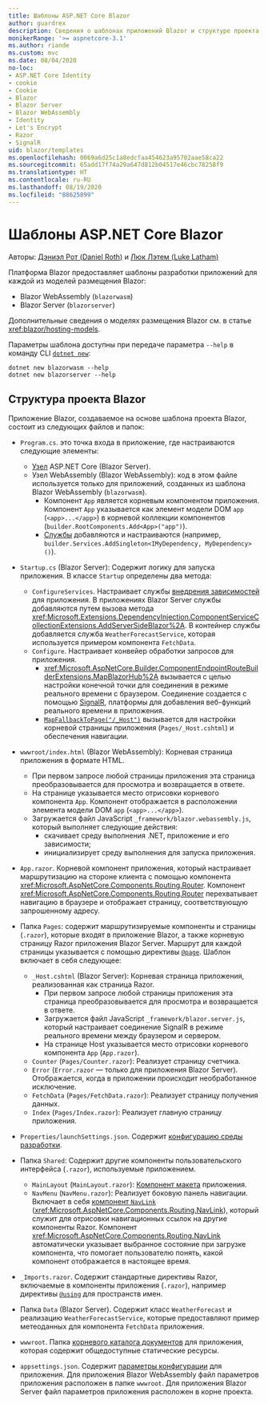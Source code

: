 ```yaml
---
title: Шаблоны ASP.NET Core Blazor
author: guardrex
description: Сведения о шаблонах приложений Blazor и структуре проекта Blazor в ASP.NET Core.
monikerRange: '>= aspnetcore-3.1'
ms.author: riande
ms.custom: mvc
ms.date: 08/04/2020
no-loc:
- ASP.NET Core Identity
- cookie
- Cookie
- Blazor
- Blazor Server
- Blazor WebAssembly
- Identity
- Let's Encrypt
- Razor
- SignalR
uid: blazor/templates
ms.openlocfilehash: 0069a6d25c1a8edcfaa454623a95702aae58ca22
ms.sourcegitcommit: 65add17f74a29a647d812b04517e46cbc78258f9
ms.translationtype: HT
ms.contentlocale: ru-RU
ms.lasthandoff: 08/19/2020
ms.locfileid: "88625899"
---
```

# <a name="aspnet-core-no-locblazor-templates"></a>Шаблоны ASP.NET Core Blazor

Авторы: [Дэниэл Рот (Daniel Roth)](https://github.com/danroth27) и [Люк Лэтем (Luke Latham)](https://github.com/guardrex)

Платформа Blazor предоставляет шаблоны разработки приложений для каждой из моделей размещения Blazor:

* Blazor WebAssembly (`blazorwasm`)
* Blazor Server (`blazorserver`)

Дополнительные сведения о моделях размещения Blazor см. в статье <xref:blazor/hosting-models>.

Параметры шаблона доступны при передаче параметра `--help` в команду CLI [`dotnet new`](/dotnet/core/tools/dotnet-new):

```dotnetcli
dotnet new blazorwasm --help
dotnet new blazorserver --help
```

## <a name="no-locblazor-project-structure"></a>Структура проекта Blazor

Приложение Blazor, создаваемое на основе шаблона проекта Blazor, состоит из следующих файлов и папок:

* `Program.cs`. это точка входа в приложение, где настраиваются следующие элементы:

  * [Узел](xref:fundamentals/host/generic-host) ASP.NET Core (Blazor Server).
  * Узел WebAssembly (Blazor WebAssembly): код в этом файле используется только для приложений, созданных из шаблона Blazor WebAssembly (`blazorwasm`).
    * Компонент `App` является корневым компонентом приложения. Компонент `App` указывается как элемент модели DOM `app` (`<app>...</app>`) в корневой коллекции компонентов (`builder.RootComponents.Add<App>("app")`).
    * [Службы](xref:blazor/fundamentals/dependency-injection) добавляются и настраиваются (например, `builder.Services.AddSingleton<IMyDependency, MyDependency>()`).

* `Startup.cs` (Blazor Server): Содержит логику для запуска приложения. В классе `Startup` определены два метода:

  * `ConfigureServices`. Настраивает службы [внедрения зависимостей](xref:fundamentals/dependency-injection) для приложения. В приложениях Blazor Server службы добавляются путем вызова метода <xref:Microsoft.Extensions.DependencyInjection.ComponentServiceCollectionExtensions.AddServerSideBlazor%2A>. В контейнер службы добавляется служба `WeatherForecastService`, которая используется примером компонента `FetchData`.
  * `Configure`. Настраивает конвейер обработки запросов для приложения.
    * <xref:Microsoft.AspNetCore.Builder.ComponentEndpointRouteBuilderExtensions.MapBlazorHub%2A> вызывается с целью настройки конечной точки для соединения в режиме реального времени с браузером. Соединение создается с помощью [SignalR](xref:signalr/introduction), платформы для добавления веб-функций реального времени в приложения.
    * [`MapFallbackToPage("/_Host")`](xref:Microsoft.AspNetCore.Builder.RazorPagesEndpointRouteBuilderExtensions.MapFallbackToPage*) вызывается для настройки корневой страницы приложения (`Pages/_Host.cshtml`) и обеспечения навигации.

* `wwwroot/index.html` (Blazor WebAssembly): Корневая страница приложения в формате HTML.
  * При первом запросе любой страницы приложения эта страница преобразовывается для просмотра и возвращается в ответе.
  * На странице указывается место отрисовки корневого компонента `App`. Компонент отображается в расположении элемента модели DOM `app` (`<app>...</app>`).
  * Загружается файл JavaScript `_framework/blazor.webassembly.js`, который выполняет следующие действия:
    * скачивает среду выполнения .NET, приложение и его зависимости;
    * инициализирует среду выполнения для запуска приложения.

* `App.razor`. Корневой компонент приложения, который настраивает маршрутизацию на стороне клиента с помощью компонента <xref:Microsoft.AspNetCore.Components.Routing.Router>. Компонент <xref:Microsoft.AspNetCore.Components.Routing.Router> перехватывает навигацию в браузере и отображает страницу, соответствующую запрошенному адресу.

* Папка `Pages`: содержит маршрутизируемые компоненты и страницы (`.razor`), которые входят в приложение Blazor, а также корневую страницу Razor приложения Blazor Server. Маршрут для каждой страницы указывается с помощью директивы [`@page`](xref:mvc/views/razor#page). Шаблон включает в себя следующее:
  * `_Host.cshtml` (Blazor Server): Корневая страница приложения, реализованная как страница Razor.
    * При первом запросе любой страницы приложения эта страница преобразовывается для просмотра и возвращается в ответе.
    * Загружается файл JavaScript `_framework/blazor.server.js`, который настраивает соединение SignalR в режиме реального времени между браузером и сервером.
    * На странице Host указывается место отрисовки корневого компонента `App` (`App.razor`).
  * `Counter` (`Pages/Counter.razor`): Реализует страницу счетчика.
  * `Error` (`Error.razor` — только для приложения Blazor Server). Отображается, когда в приложении происходит необработанное исключение.
  * `FetchData` (`Pages/FetchData.razor`): Реализует страницу получения данных.
  * `Index` (`Pages/Index.razor`): Реализует главную страницу приложения.
  
* `Properties/launchSettings.json`. Содержит [конфигурацию среды разработки](xref:fundamentals/environments#development-and-launchsettingsjson).

* Папка `Shared`: Содержит другие компоненты пользовательского интерфейса (`.razor`), используемые приложением.
  * `MainLayout` (`MainLayout.razor`): [Компонент макета](xref:blazor/layouts) приложения.
  * `NavMenu` (`NavMenu.razor`): Реализует боковую панель навигации. Включает в себя [компонент `NavLink`](xref:blazor/fundamentals/routing#navlink-component) (<xref:Microsoft.AspNetCore.Components.Routing.NavLink>), который служит для отрисовки навигационных ссылок на другие компоненты Razor. Компонент <xref:Microsoft.AspNetCore.Components.Routing.NavLink> автоматически указывает выбранное состояние при загрузке компонента, что помогает пользователю понять, какой компонент отображается в настоящее время.

* `_Imports.razor`. Содержит стандартные директивы Razor, включаемые в компоненты приложения (`.razor`), например директивы [`@using`](xref:mvc/views/razor#using) для пространств имен.

* Папка `Data` (Blazor Server). Содержит класс `WeatherForecast` и реализацию `WeatherForecastService`, которые предоставляют пример метеоданных для компонента `FetchData` приложения.

* `wwwroot`. Папка [корневого каталога документов](xref:fundamentals/index#web-root) для приложения, которая содержит общедоступные статические ресурсы.

* `appsettings.json`. Содержит [параметры конфигурации](xref:blazor/fundamentals/configuration) для приложения. Для приложения Blazor WebAssembly файл параметров приложения расположен в папке `wwwroot`. Для приложения Blazor Server файл параметров приложения расположен в корне проекта.
